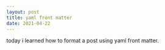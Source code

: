 ```yaml
---
layout: post
title: yaml front matter
date: 2021-04-22
---
```


today i learned how to format a post using yaml front matter.